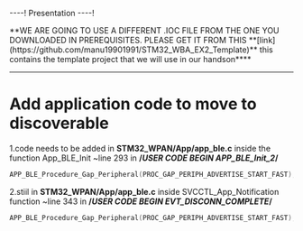 ----!
Presentation
----!

<awarning>
**WE ARE GOING TO USE A DIFFERENT .IOC FILE FROM THE ONE YOU DOWNLOADED IN PREREQUISITES. PLEASE GET IT FROM THIS **[link](https://github.com/manu19901991/STM32_WBA_EX2_Template)** this contains the template project that we will use in our handson****
</awarning>

---

# Add application code to move to discoverable

1.code needs to be added in **STM32_WPAN/App/app_ble.c** inside the function App_BLE_Init ~line 293 in **/*USER CODE BEGIN APP_BLE_Init_2*/**

```c
APP_BLE_Procedure_Gap_Peripheral(PROC_GAP_PERIPH_ADVERTISE_START_FAST);
```
2.stiil in **STM32_WPAN/App/app_ble.c** inside SVCCTL_App_Notification function
~line 343 in **/*USER CODE BEGIN EVT_DISCONN_COMPLETE*/**

```c
APP_BLE_Procedure_Gap_Peripheral(PROC_GAP_PERIPH_ADVERTISE_START_FAST);
```




